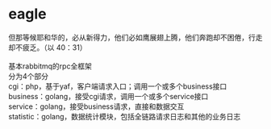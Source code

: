 # eagle
但那等候耶和华的，必从新得力，他们必如鹰展翅上腾，他们奔跑却不困倦，行走却不疲乏。（以 40：31）<br /><br />
基本rabbitmq的rpc全框架<br />
分为4个部分<br />
cgi：php，基于yaf，客户端请求入口；调用一个或多个business接口<br />
business：golang，接受cgi请求，调用一个或多个service接口<br />
service：golang，接受business请求，直接和数据交互<br />
statistic：golang，数据统计模块，包括全链路请求日志和其他的业务日志
